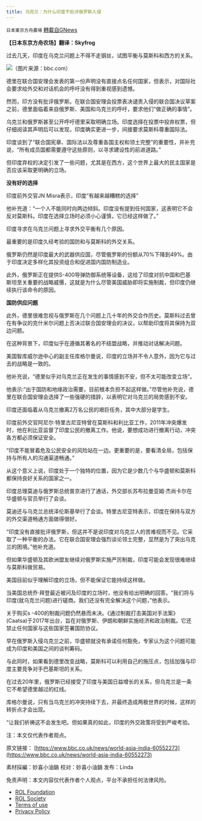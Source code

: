 ```yaml
---
title: 乌克兰：为什么印度不批评俄罗斯入侵
---
```

`日本東京方舟農場` [轉載自GNews](https://gnews.org/zh-hans/2110991/)

**【日本东京方舟农场】翻译：Skyfrog**

过去几天，印度在乌克兰问题上不得不走钢丝，试图平衡与莫斯科和西方的关系。

![](https://assets.gnews.org/wp-content/uploads/2022/03/182.jpg)（图片来源：bbc.com）

德里在联合国安理会发表的第一份声明没有直接点名任何国家，但表示，对国际社会要求给外交和对话机会的呼吁没有得到重视感到遗憾。

然而，印方没有批评俄罗斯。在联合国安理会投票表决谴责入侵的联合国决议草案之前，德里面临着来自俄罗斯、美国和乌克兰的呼吁，要求他们“做正确的事情”。

乌克兰和俄罗斯甚至公开呼吁德里采取明确立场。印度选择在投票中投弃权票，但仔细阅读其声明后可以发现，印度确实更进一步，间接要求莫斯科尊重国际法。

印度谈到了“联合国宪章、国际法以及尊重各国主权和领土完整”的重要性，并补充说，“所有成员国都需要遵守这些原则，以寻求建设性的前进道路。”

但印度弃权的决定引发了一些问题，尤其是在西方，这个世界上最大的民主国家是否应该采取更明确的立场。

**没有好的选择**

印度前外交官JN Misra表示，印度“有越来越糟糕的选择”

他补充道：“一个人不能同时向两边倾斜。印度没有提到任何国家，这表明它不会反对莫斯科。印度在选择立场时必须小心谨慎，它已经这样做了。”

印度寻求在乌克兰问题上寻求外交平衡有几个原因。

最重要的是印度久经考验的国防和与莫斯科的外交关系。

俄罗斯仍然是印度最大的武器供应国，尽管俄罗斯的份额从70%下降到49%。由于印度决定多样化其投资组合和促进国内国防制造业。

此外，俄罗斯正在提供S-400导弹防御系统等设备，这给了印度对抗中国和巴基斯坦至关重要的战略威慑，这就是为什么尽管美国威胁即将实施制裁，但印度仍继续执行该命令的原因。

**国防供应问题**

此外，德里很难忽视与俄罗斯在几个问题上几十年的外交合作历史。莫斯科过去曾在有争议的克什米尔问题上否决过联合国安理会的决议，以帮助印度将其保持为双边问题。

在这种背景下，印度似乎在遵循其著名的不结盟战略，并推动对话解决问题。

美国智库威尔逊中心的副主任库格尔曼说，印度的立场并不令人意外，因为它与过去的战略是一致的。

他补充说，“德里似乎对乌克兰正在发生的事情感到不安，但不太可能改变立场”。

他表示:“出于国防和地缘政治需要，目前根本负担不起这样做。”尽管他补充说，德里在联合国安理会选择了一些强硬的措辞，以表明它对乌克兰的局势感到不安。

印度还面临着从乌克兰撤离2万名公民的艰巨任务，其中大部分是学生。

印度前外交官阿尼尔·特里古尼亚特曾在莫斯科和利比亚工作，2011年冲突爆发时，他在利比亚监督了印度公民的撤离工作。他说，要想成功进行撤离行动，冲突各方都必须保证安全。

“印度不能冒着危及公民安全的风险站在一边。更重要的是，要看清全局，包括保持与所有人的沟通渠道畅通。”

从这个意义上说，印度处于一个独特的位置，因为它是少数几个与华盛顿和莫斯科都保持良好关系的国家之一。

印度总理莫迪与俄罗斯总统普京进行了通话，外交部长苏布拉曼亚姆·杰尚卡尔在华盛顿与官员举行了会谈。

莫迪还与乌克兰总统泽伦斯基举行了会谈。特里古尼亚特表示，印度在保持与双方的外交渠道畅通方面做得很好。

“印度没有直接批评俄罗斯，但这并不是说印度对乌克兰人的苦难视而不见。它采取了一种平衡的办法。它在联合国安理会强烈谈论领土完整，显然是为了突出乌克兰的困境。”他补充道。

但如果华盛顿及其欧洲盟友继续对俄罗斯实施严厉制裁，印度可能会发现很难继续与莫斯科做贸易。

美国目前似乎理解印度的立场，但不能保证它能持续这样做。

当美国总统乔·拜登最近被问及印度的立场时，他没有给出明确的回答。“我们将与印度(就乌克兰问题)进行磋商。我们还没有完全解决这个问题，”他表示。

关于购买s -400的制裁问题仍然悬而未决。《通过制裁打击美国对手法案》(Caatsa)于2017年出台，旨在对俄罗斯、伊朗和朝鲜实施经济和政治制裁。它还禁止任何国家与这些国家签署国防协议。

早在俄罗斯入侵乌克兰之前，华盛顿就没有承诺任何豁免，专家认为这个问题可能成为印度和美国之间的谈判筹码。

与此同时，如果看到德里改变战略，莫斯科可以利用自己的施压点，包括加强与印度主要竞争对手巴基斯坦的关系。

在过去20年里，俄罗斯已经接受了印度与美国日益增长的关系，但乌克兰是一条它不希望德里越过的红线。

库格尔曼说，只有当乌克兰的冲突持续下去，并最终造成两极世界的时候，这样的转折点才会出现。

“让我们祈祷这不会发生吧。但如果真的如此，印度的外交政策将受到严峻考验。

注：本文仅代表作者观点。

原文链接：
[https://www.bbc.co.uk/news/world-asia-india-60552273](https://www.bbc.co.uk/news/world-asia-india-60552273)

素材採編：妙喜小油鍋
校对：妙喜小油鍋
发布：Linda



 

免责声明：本文内容仅代表作者个人观点，平台不承担任何法律风险。

- [ROL Foundation](https://rolfoundation.org/)
- [ROL Society](https://rolsociety.org/)
- [Terms of use](https://gnews.org/terms-of-use-3/)
- [Privacy Policy](https://gnews.org/privacy-policy/)
